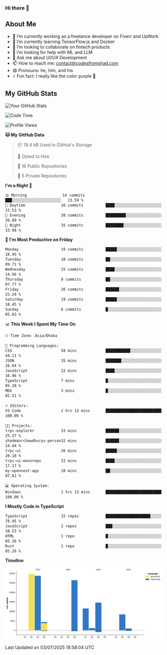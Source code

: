 ### Hi there 👋

## About Me
- 🔭 I’m currently working as a freelance developer on Fiverr and UpWork
- 🌱 I’m currently learning TensorFlow.js and Docker
- 👯 I’m looking to collaborate on fintech products
- 🤔 I’m looking for help with ML and LLM
- 💬 Ask me about UI/UX Development
- 📫 How to reach me: contact@codesfromshad.com
- 😄 Pronouns: he, him, and his
- ⚡ Fun fact: I really like the color purple 💜

## My GitHub Stats

![Your GitHub Stats](https://github-readme-stats.vercel.app/api?username=codesfromshad&show_icons=true&theme=midnight-purple)

<!--START_SECTION:waka-->
![Code Time](http://img.shields.io/badge/Code%20Time-871%20hrs%203%20mins-blue)

![Profile Views](http://img.shields.io/badge/Profile%20Views-0-blue)

**🐱 My GitHub Data** 

> 📦 19.4 kB Used in GitHub's Storage 
 > 
> 💼 Opted to Hire
 > 
> 📜 16 Public Repositories 
 > 
> 🔑 5 Private Repositories 
 > 
**I'm a Night 🦉** 

```text
🌞 Morning                14 commits          ███░░░░░░░░░░░░░░░░░░░░░░   13.59 % 
🌆 Daytime                16 commits          ████░░░░░░░░░░░░░░░░░░░░░   15.53 % 
🌃 Evening                38 commits          █████████░░░░░░░░░░░░░░░░   36.89 % 
🌙 Night                  35 commits          ████████░░░░░░░░░░░░░░░░░   33.98 % 
```
📅 **I'm Most Productive on Friday** 

```text
Monday                   19 commits          █████░░░░░░░░░░░░░░░░░░░░   18.45 % 
Tuesday                  10 commits          ██░░░░░░░░░░░░░░░░░░░░░░░   09.71 % 
Wednesday                15 commits          ████░░░░░░░░░░░░░░░░░░░░░   14.56 % 
Thursday                 8 commits           ██░░░░░░░░░░░░░░░░░░░░░░░   07.77 % 
Friday                   26 commits          ██████░░░░░░░░░░░░░░░░░░░   25.24 % 
Saturday                 19 commits          █████░░░░░░░░░░░░░░░░░░░░   18.45 % 
Sunday                   6 commits           █░░░░░░░░░░░░░░░░░░░░░░░░   05.83 % 
```


📊 **This Week I Spent My Time On** 

```text
🕑︎ Time Zone: Asia/Dhaka

💬 Programming Languages: 
CSS                      58 mins             ███████████░░░░░░░░░░░░░░   44.11 % 
JSON                     35 mins             ███████░░░░░░░░░░░░░░░░░░   26.84 % 
JavaScript               22 mins             ████░░░░░░░░░░░░░░░░░░░░░   16.96 % 
TypeScript               7 mins              █░░░░░░░░░░░░░░░░░░░░░░░░   05.38 % 
MDX                      3 mins              █░░░░░░░░░░░░░░░░░░░░░░░░   02.51 % 

🔥 Editors: 
VS Code                  2 hrs 13 mins       █████████████████████████   100.00 % 

🐱‍💻 Projects: 
trpc-explorer            33 mins             ██████░░░░░░░░░░░░░░░░░░░   25.37 % 
shadmanrchowdhurys-person32 mins             ██████░░░░░░░░░░░░░░░░░░░   24.44 % 
trpc-ui                  26 mins             █████░░░░░░░░░░░░░░░░░░░░   20.18 % 
trpc-ui-monorepo         22 mins             ████░░░░░░░░░░░░░░░░░░░░░   17.17 % 
my-opennext-app          10 mins             ██░░░░░░░░░░░░░░░░░░░░░░░   07.82 % 

💻 Operating System: 
Windows                  2 hrs 13 mins       █████████████████████████   100.00 % 
```

**I Mostly Code in TypeScript** 

```text
TypeScript               15 repos            ████████████████████░░░░░   78.95 % 
JavaScript               2 repos             ███░░░░░░░░░░░░░░░░░░░░░░   10.53 % 
HTML                     1 repo              █░░░░░░░░░░░░░░░░░░░░░░░░   05.26 % 
Rust                     1 repo              █░░░░░░░░░░░░░░░░░░░░░░░░   05.26 % 
```



**Timeline**

![Lines of Code chart](https://raw.githubusercontent.com/codesfromshad/codesfromshad/main/assets/bar_graph.png)


 Last Updated on 03/07/2025 18:58:04 UTC
<!--END_SECTION:waka-->

<!--
**codesfromshad/codesfromshad** is a ✨ _special_ ✨ repository because its `README.md` (this file) appears on your GitHub profile.

Here are some ideas to get you started:

- 🔭 I’m currently working on ...
- 🌱 I’m currently learning ...
- 👯 I’m looking to collaborate on ...
- 🤔 I’m looking for help with ...
- 💬 Ask me about ...
- 📫 How to reach me: ...
- 😄 Pronouns: ...
- ⚡ Fun fact: ...
-->
